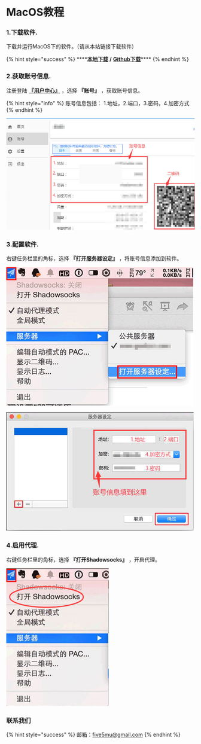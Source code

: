 # MacOS教程

### 1.下载软件.

下载并运行MacOS下的软件。（请从本站链接下载软件）

{% hint style="success" %}
\*\*\*\*[**本地下载**](https://dl.nordss.com/last_macos.zip)   **/**   [**Github下载**](https://github.com/shadowsocks/ShadowsocksX-NG/releases/download/v1.8.2/ShadowsocksX-NG.app.1.8.2.zip)\*\*\*\*
{% endhint %}

### 2.获取账号信息.

注册登陆 **​**[**『用户中心』**](../)**​** ，选择 **『账号』** ，获取账号信息。

{% hint style="info" %}
账号信息包括： 1.地址，2.端口，3.密码，4.加密方式
{% endhint %}

![](../.gitbook/assets/ss_user.jpg)

### 3.配置软件.

右键任务栏里的角标，选择 **『打开服务器设定』** ，将账号信息添加到软件。

![](../.gitbook/assets/ss_mac1.jpg)

![](../.gitbook/assets/ss_mac2.jpg)

### 4.启用代理.

右键任务栏里的角标，选择 **『打开Shadowsocks』** ，开启代理。

![](../.gitbook/assets/ss_mac3.jpg)

###  联系我们 <a id="lian-xi-wo-men"></a>

{% hint style="success" %}
 邮箱：[five5mu@gmail.com](mailto:five5mu@gmail.com)​
{% endhint %}

